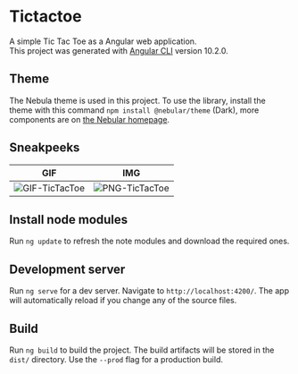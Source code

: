 # Tictactoe

A simple Tic Tac Toe as a Angular web application. <br>
This project was generated with [Angular CLI](https://github.com/angular/angular-cli) version 10.2.0.

## Theme
The Nebula theme is used in this project. To use the library, install the theme with this command `npm install @nebular/theme` (Dark), more components are on [the Nebular homepage](https://akveo.github.io/nebular/).

## Sneakpeeks
| GIF | IMG |
| --- |--- |
| ![GIF-TicTacToe](http://g.recordit.co/pXBW8X5pzA.gif) | ![PNG-TicTacToe](http://g.recordit.co/3fTrFEYcsN.gif)|

## Install node modules
Run `ng update` to refresh the note modules and download the required ones.

## Development server

Run `ng serve` for a dev server. Navigate to `http://localhost:4200/`. The app will automatically reload if you change any of the source files.

## Build

Run `ng build` to build the project. The build artifacts will be stored in the `dist/` directory. Use the `--prod` flag for a production build.